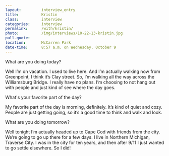 ```yaml
---
layout:         interview_entry
title:          Kristin
class:          interview
categories:     interview
permalink:      /with/kristin/
photo:          /img/interviews/10-22-13-kristin.jpg
pull-quote:
location:       McCarren Park
date-time:      8:57 a.m. on Wednesday, October 9
---
```

<p class="question">What are you doing today?</p>
<p>Well I’m on vacation. I used to live here. And I’m actually walking now from Greenpoint, I think it’s Clay street. So, I’m walking all the way across the Williamsburg Bridge. I really have no plans. I’m choosing to not hang out with people and just kind of see where the day goes.</p>

<p class="question">What's your favorite part of the day?</p>
<p>My favorite part of the day is morning, definitely. It’s kind of quiet and cozy. People are just getting going, so it’s a good time to think and walk and look.</p>

<p class="question">What are you doing tomorrow?</p>
<p>Well tonight I’m actually headed up to Cape Cod with friends from the city. We’re going to go up there for a few days. I live in Northern Michigan, Traverse City. I was in the city for ten years, and then after 9/11 I just wanted to go settle elsewhere. So I did! </p>